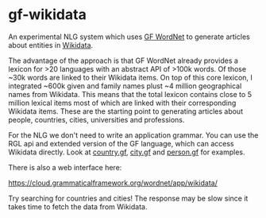 # gf-wikidata
An experimental NLG system which uses [GF WordNet](https://cloud.grammaticalframework.org/wordnet/) to generate articles
about entities in [Wikidata](https://www.wikidata.org). 

The advantage of the approach is that
GF WordNet already provides a lexicon for >20 languages with an
abstract API of >100k words. Of those ~30k words are linked to their
Wikidata items. On top of this core lexicon, I integrated ~600k given
and family names plust ~4 million geographical names from Wikidata. This means
that the total lexicon contains close to 5 million lexical items most of which
are linked with their corresponding Wikidata items.
These are the starting point to generating articles about people,
countries, cities, universities and professions.

For the NLG we don't need to write an application grammar. You can use
the RGL api and extended version of the GF language, which can access Wikidata directly. Look at 
[country.gf](country.gf), [city.gf](city.gf) and [person.gf](person.gf) for
examples.

There is also a web interface here:

https://cloud.grammaticalframework.org/wordnet/app/wikidata/

Try searching for countries and cities! The response may be slow since it takes time to fetch the data from Wikidata.
